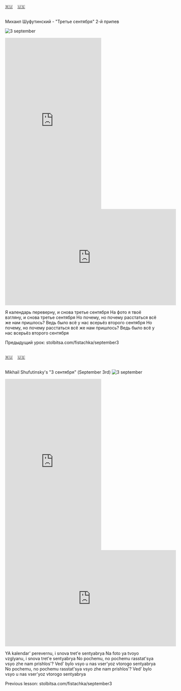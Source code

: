 <span id="ru"><a href='#ru'>🇷🇺</a> &nbsp;&nbsp;&nbsp;<a href='#en'>🇺🇸</a> &nbsp;&nbsp;&nbsp;</span><br><br>

Михаил Шуфутинский - "Третье сентября"
2-й припев

![3 september](https://github.com/user-attachments/assets/6a9a239e-2971-4ad0-8127-0a6585805126)

<iframe width="315" height="560" src="https://www.youtube.com/embed/3Yy3haGDurA" frameborder="0" allow="accelerometer; autoplay; clipboard-write; encrypted-media; gyroscope; picture-in-picture; web-share"allowfullscreen></iframe>
<iframe width="560" height="315" src="https://www.youtube.com/embed/JoQBHYZdkuM" frameborder="0" allow="accelerometer; autoplay; clipboard-write; encrypted-media; gyroscope; picture-in-picture; web-share"allowfullscreen></iframe>

Я календарь переверну, и снова третье сентября
На фото я твоё взгляну, и снова третье сентября
Но почему, но почему расстаться всё же нам пришлось?
Ведь было всё у нас всерьёз второго сентября
Но почему, но почему расстаться всё же нам пришлось?
Ведь было всё у нас всерьёз второго сентября

Предыдущий урок: stolbitsa.com/fistachka/september3<br><br>

<span id="en"><a href='#ru'>🇷🇺</a> &nbsp;&nbsp;&nbsp;<a href='#en'>🇺🇸</a> &nbsp;&nbsp;&nbsp;</span><br><br>

Mikhail Shufutinsky's "3 сентября" (September 3rd) 
![3 september](https://github.com/user-attachments/assets/6a9a239e-2971-4ad0-8127-0a6585805126)

<iframe width="315" height="560" src="https://www.youtube.com/embed/mA60zTw0vWo" frameborder="0" allow="accelerometer; autoplay; clipboard-write; encrypted-media; gyroscope; picture-in-picture; web-share"allowfullscreen></iframe>
<iframe width="560" height="315" src="https://www.youtube.com/embed/zZxyaC5_WoM" frameborder="0" allow="accelerometer; autoplay; clipboard-write; encrypted-media; gyroscope; picture-in-picture; web-share"allowfullscreen></iframe>

YA kalendar' perevernu, i snova tret'e sentyabrya
Na foto ya tvoyo vzglyanu, i snova tret'e sentyabrya
No pochemu, no pochemu rasstat'sya vsyo zhe nam prishlos'?
Ved' bylo vsyo u nas vser'yoz vtorogo sentyabrya
No pochemu, no pochemu rasstat'sya vsyo zhe nam prishlos'?
Ved' bylo vsyo u nas vser'yoz vtorogo sentyabrya

Previous lesson: stolbitsa.com/fistachka/september3<br><br>

